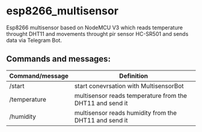 # esp8266_multisensor
Esp8266 multisensor based on NodeMCU V3 which reads temperature throught DHT11 and movements throught pir sensor HC-SR501 and sends data via Telegram Bot.

## Commands and messages:
Command/message | Definition
------------ | -------------
/start | start conevrsation with MultisensorBot 
/temperature | multisensor reads temperature from the DHT11 and send it
/humidity | multisensor reads humidity from the DHT11 and send it
